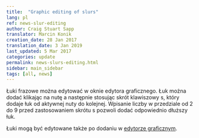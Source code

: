 ```yaml
---
title:  "Graphic editing of slurs"
lang: pl
ref: news-slur-editing
author: Craig Stuart Sapp
translator: Marcin Konik
creation_date: 28 Jan 2017
translation_date: 3 Jan 2019
last_updated: 5 Mar 2017
categories: update
permalink: news-slurs-editing.html
sidebar: main_sidebar
tags: [all, news]
---
```


Łuki frazowe można edytować w oknie edytora graficznego.
Łuk można dodać klikając na nutę a następnie stosując
skrót klawiszowy <span class="keypress">s</span>, który
dodaje łuk od aktywnej nuty do kolejnej. Wpisanie liczby
w przedziale od <span class="keypress">2</span> do <span class="keypress">9</span>
przed zastosowaniem skrótu <span class="keypress">s</span>
pozwoli dodać odpowiednio dłuższy łuk.

Łuki mogą być edytowane także po dodaniu w [edytorze graficznym](/graphic/slurs).
